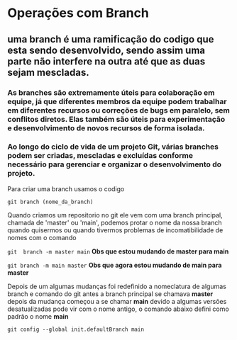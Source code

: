 # Operações com Branch 

## uma branch é uma ramificação do codigo que esta sendo desenvolvido, sendo assim uma parte não interfere na outra até que as duas sejam mescladas.

### As branches são extremamente úteis para colaboração em equipe, já que diferentes membros da equipe podem trabalhar em diferentes recursos ou correções de bugs em paralelo, sem conflitos diretos. Elas também são úteis para experimentação e desenvolvimento de novos recursos de forma isolada.

### Ao longo do ciclo de vida de um projeto Git, várias branches podem ser criadas, mescladas e excluídas conforme necessário para gerenciar e organizar o desenvolvimento do projeto.

Para criar uma branch usamos o codigo
    
`git branch (nome_da_branch)`

Quando criamos um repositorio no git ele vem com uma branch principal, chamada de 'master' ou 'main', podemos protar o nome da nossa branch quando quisermos ou quando tivermos problemas de incomatibilidade de nomes com o comando 

`git  branch -m master main` **Obs que estou mudando de master para main** 


`git branch -m main master` **Obs que agora estou mudando de main para master**

Depois de um algumas mudanças foi redefinido a nomeclatura de algumas branch e comando do git antes a branch principal se chamava **master** depois da mudança começou a se chamar **main** devido a algumas versões desatualizadas pode vir com o nome antigo, o comando abaixo defini como padrão o nome **main**

`git config --global init.defaultBranch main`


